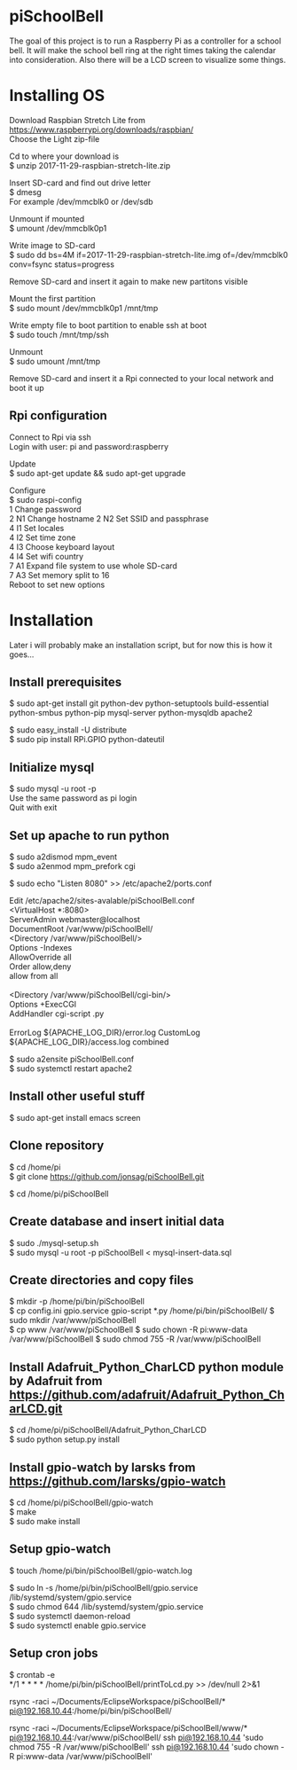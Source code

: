 # piSchoolBell
The goal of this project is to run a Raspberry Pi as a controller for a school bell. It will make the school bell ring at the right times taking the calendar into consideration. Also there will be a LCD screen to visualize some things.

Installing OS
=============================
Download Raspbian Stretch Lite from https://www.raspberrypi.org/downloads/raspbian/  
Choose the Light zip-file  

Cd to where your download is  
$ unzip 2017-11-29-raspbian-stretch-lite.zip  

Insert SD-card and find out drive letter  
$ dmesg  
For example /dev/mmcblk0 or /dev/sdb  

Unmount if mounted  
$ umount /dev/mmcblk0p1  

Write image to SD-card  
$ sudo dd bs=4M if=2017-11-29-raspbian-stretch-lite.img of=/dev/mmcblk0 conv=fsync status=progress 

Remove SD-card and insert it again to make new partitons visible     

Mount the first partition  
$ sudo mount /dev/mmcblk0p1 /mnt/tmp  

Write empty file to boot partition to enable ssh at boot  
$ sudo touch /mnt/tmp/ssh  

Unmount  
$ sudo umount /mnt/tmp  

Remove SD-card and insert it a Rpi connected to your local network and boot it up 

Rpi configuration
-----------------------------
Connect to Rpi via ssh  
Login with user: pi and password:raspberry 

Update  
$ sudo apt-get update && sudo apt-get upgrade  

Configure  
$ sudo raspi-config   
1		Change password  
2 N1	Change hostname 
2 N2	Set SSID and passphrase   
4 I1	Set locales  
4 I2	Set time zone  
4 I3	Choose keyboard layout    
4 I4	Set wifi country  
7 A1	Expand file system to use whole SD-card  
7 A3	Set memory split to 16  
Reboot to set new options  

Installation
=============================
Later i will probably make an installation script, but for now this is how it goes...  

Install prerequisites
-----------------------------
$ sudo apt-get install git python-dev python-setuptools build-essential python-smbus python-pip mysql-server python-mysqldb apache2  

$ sudo easy_install -U distribute  
$ sudo pip install RPi.GPIO python-dateutil  

Initialize mysql
-----------------------------
$ sudo mysql -u root -p  
Use the same password as pi login  
Quit with exit  

Set up apache to run python
-----------------------------
$ sudo a2dismod mpm_event  
$ sudo a2enmod mpm_prefork cgi  

$ sudo echo "Listen 8080" >> /etc/apache2/ports.conf  

Edit /etc/apache2/sites-avalable/piSchoolBell.conf  
	<VirtualHost *:8080>  
    	ServerAdmin webmaster@localhost  
    	DocumentRoot /var/www/piSchoolBell/  
    	<Directory /var/www/piSchoolBell/>  
        	Options -Indexes  
        	AllowOverride all  
        	Order allow,deny  
        	allow from all  
    	</Directory>  
    	<Directory /var/www/piSchoolBell/cgi-bin/>  
        	Options +ExecCGI  
        	AddHandler cgi-script .py  
    	</Directory>  
    	ErrorLog ${APACHE_LOG_DIR}/error.log
        CustomLog ${APACHE_LOG_DIR}/access.log combined
	</VirtualHost>  
	
$ sudo a2ensite piSchoolBell.conf  
$ sudo systemctl restart apache2  

Install other useful stuff
-----------------------------
$ sudo apt-get install emacs screen  

Clone repository
-----------------------------
$ cd /home/pi  
$ git clone https://github.com/jonsag/piSchoolBell.git  

$ cd /home/pi/piSchoolBell  

Create database and insert initial data
-----------------------------
$ sudo ./mysql-setup.sh  
$ sudo mysql -u root -p piSchoolBell < mysql-insert-data.sql  

Create directories and copy files
-----------------------------
$ mkdir -p /home/pi/bin/piSchoolBell  
$ cp config.ini gpio.service gpio-script *.py /home/pi/bin/piSchoolBell/
$ sudo mkdir /var/www/piSchoolBell  
$ cp www /var/www/piSchoolBell
$ sudo chown -R pi:www-data /var/www/piSchoolBell 
$ sudo chmod 755 -R /var/www/piSchoolBell  

Install Adafruit_Python_CharLCD python module by Adafruit from https://github.com/adafruit/Adafruit_Python_CharLCD.git  
-----------------------------
$ cd /home/pi/piSchoolBell/Adafruit_Python_CharLCD  
$ sudo python setup.py install  

Install gpio-watch by larsks from https://github.com/larsks/gpio-watch  
-----------------------------
$ cd /home/pi/piSchoolBell/gpio-watch  
$ make  
$ sudo make install  

Setup gpio-watch
-----------------------------
$ touch /home/pi/bin/piSchoolBell/gpio-watch.log  
  
$ sudo  ln -s /home/pi/bin/piSchoolBell/gpio.service /lib/systemd/system/gpio.service  
$ sudo chmod 644 /lib/systemd/system/gpio.service  
$ sudo systemctl daemon-reload  
$ sudo systemctl enable gpio.service  

Setup cron jobs
-----------------------------
$ crontab -e  
	*/1 * * * * /home/pi/bin/piSchoolBell/printToLcd.py >> /dev/null 2>&1  
	




rsync -raci ~/Documents/EclipseWorkspace/piSchoolBell/* pi@192.168.10.44:/home/pi/bin/piSchoolBell/

rsync -raci ~/Documents/EclipseWorkspace/piSchoolBell/www/* pi@192.168.10.44:/var/www/piSchoolBell/
ssh pi@192.168.10.44 'sudo chmod 755 -R /var/www/piSchoolBell'
ssh pi@192.168.10.44 'sudo chown -R pi:www-data /var/www/piSchoolBell'




